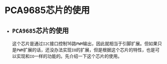 # PCA9685芯片的使用

- ## `PCA9685`芯片的使用

    这个芯片是通过`I2C`接口控制16路`PWM`输出，因此就相当于引脚扩展。但如果只是`PWM`扩展的话，还没办法实现`IO`的扩展，但是根据这个芯片的特性，也是可以实现和`IO`一样的功能的。先介绍一下这个芯片的使用。  
    